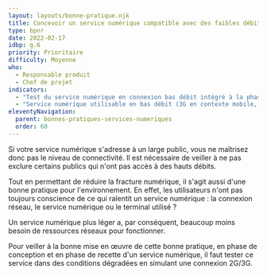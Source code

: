 ```yaml
---
layout: layouts/bonne-pratique.njk
title: Concevoir un service numérique compatible avec des faibles débits
type: bpnr
date: 2022-02-17
idbp: g.6
priority: Prioritaire
difficulty: Moyenne
who:
  - Responsable produit
  - Chef de projet
indicators:
  - "Test du service numérique en connexion bas débit intégré à la phase de recette des fonctionnalités : oui / non"
  - "Service numérique utilisable en bas débit (3G en contexte mobile, connexion 512 Kb en contexte fixe) : oui / non"
eleventyNavigation:
  parent: bonnes-pratiques-services-numeriques
  order: 60
---
```


Si votre service numérique s'adresse à un large public, vous ne maîtrisez donc pas le niveau de connectivité. Il est nécessaire de  veiller à ne pas exclure certains publics qui n'ont pas accès à des hauts débits.

Tout en permettant de réduire la fracture numérique, il s'agit aussi d'une bonne pratique pour l'environnement. En effet, les utilisateurs n'ont pas toujours conscience de ce qui ralentit un service numérique : la connexion réseau, le service numérique ou le terminal utilisé ?

Un service numérique plus léger a, par conséquent, beaucoup moins besoin de ressources réseaux pour fonctionner.

Pour veiller à la bonne mise en œuvre de cette bonne pratique, en phase de conception et en phase de recette d'un service numérique, il faut tester ce service dans des conditions dégradées en simulant une connexion 2G/3G.
